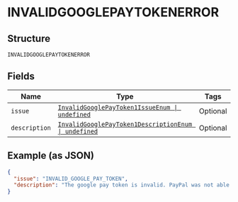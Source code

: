 
# INVALIDGOOGLEPAYTOKENERROR

## Structure

`INVALIDGOOGLEPAYTOKENERROR`

## Fields

| Name | Type | Tags | Description |
|  --- | --- | --- | --- |
| `issue` | [`InvalidGooglePayToken1IssueEnum \| undefined`](../../doc/models/invalid-google-pay-token-1-issue-enum.md) | Optional | - |
| `description` | [`InvalidGooglePayToken1DescriptionEnum \| undefined`](../../doc/models/invalid-google-pay-token-1-description-enum.md) | Optional | - |

## Example (as JSON)

```json
{
  "issue": "INVALID_GOOGLE_PAY_TOKEN",
  "description": "The google pay token is invalid. PayPal was not able to decrypt the googlepay token or PayPal was not able to find the necessary data in the token after decryption."
}
```


